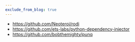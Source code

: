 ```yaml
---
exclude_from_blog: true
---
```

* https://github.com/Neoteroi/rodi
* https://github.com/ets-labs/python-dependency-injector
* https://github.com/bobthemighty/punq
